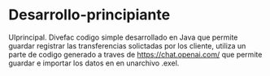 # Desarrollo-principiante
UIprincipal.
Divefac codigo simple desarrollado en Java que permite guardar registrar las transferencias solictadas por los cliente, utiliza un parte de codigo generado a traves de https://chat.openai.com/ que permite guardar e importar los datos en en unarchivo .exel.
